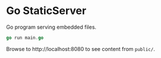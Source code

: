 # Go StaticServer

Go program serving embedded files.

```go
go run main.go
```

Browse to http://localhost:8080 to see content from `public/`.
